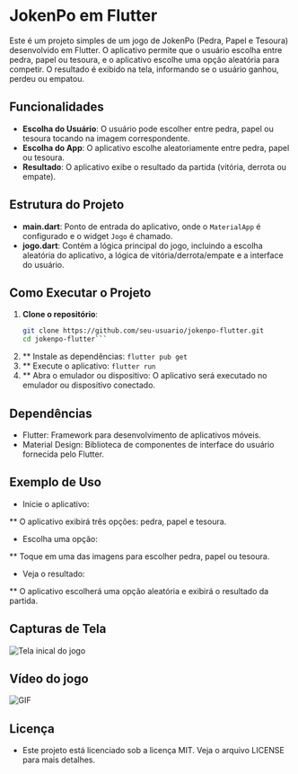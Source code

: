 # JokenPo em Flutter

Este é um projeto simples de um jogo de JokenPo (Pedra, Papel e Tesoura) desenvolvido em Flutter. O aplicativo permite que o usuário escolha entre pedra, papel ou tesoura, e o aplicativo escolhe uma opção aleatória para competir. O resultado é exibido na tela, informando se o usuário ganhou, perdeu ou empatou.

## Funcionalidades

- **Escolha do Usuário**: O usuário pode escolher entre pedra, papel ou tesoura tocando na imagem correspondente.
- **Escolha do App**: O aplicativo escolhe aleatoriamente entre pedra, papel ou tesoura.
- **Resultado**: O aplicativo exibe o resultado da partida (vitória, derrota ou empate).

## Estrutura do Projeto

- **main.dart**: Ponto de entrada do aplicativo, onde o `MaterialApp` é configurado e o widget `Jogo` é chamado.
- **jogo.dart**: Contém a lógica principal do jogo, incluindo a escolha aleatória do aplicativo, a lógica de vitória/derrota/empate e a interface do usuário.

## Como Executar o Projeto

1. **Clone o repositório**:
   ```bash
   git clone https://github.com/seu-usuario/jokenpo-flutter.git
   cd jokenpo-flutter```
2. ** Instale as dependências:
    ```flutter pub get```
3. ** Execute o aplicativo:
   ```flutter run```
4. ** Abra o emulador ou dispositivo:
    O aplicativo será executado no emulador ou dispositivo conectado.

## Dependências
* Flutter: Framework para desenvolvimento de aplicativos móveis.
* Material Design: Biblioteca de componentes de interface do usuário fornecida pelo Flutter.

## Exemplo de Uso
* Inicie o aplicativo:

 ** O aplicativo exibirá três opções: pedra, papel e tesoura.

* Escolha uma opção:

** Toque em uma das imagens para escolher pedra, papel ou tesoura.

* Veja o resultado:

** O aplicativo escolherá uma opção aleatória e exibirá o resultado da partida.

## Capturas de Tela
![Tela inical do jogo](assets/tela_iniical_jogo.png)

## Vídeo do jogo
![GIF](assets/gif_jogo.gif)


## Licença
* Este projeto está licenciado sob a licença MIT. Veja o arquivo LICENSE para mais detalhes.

